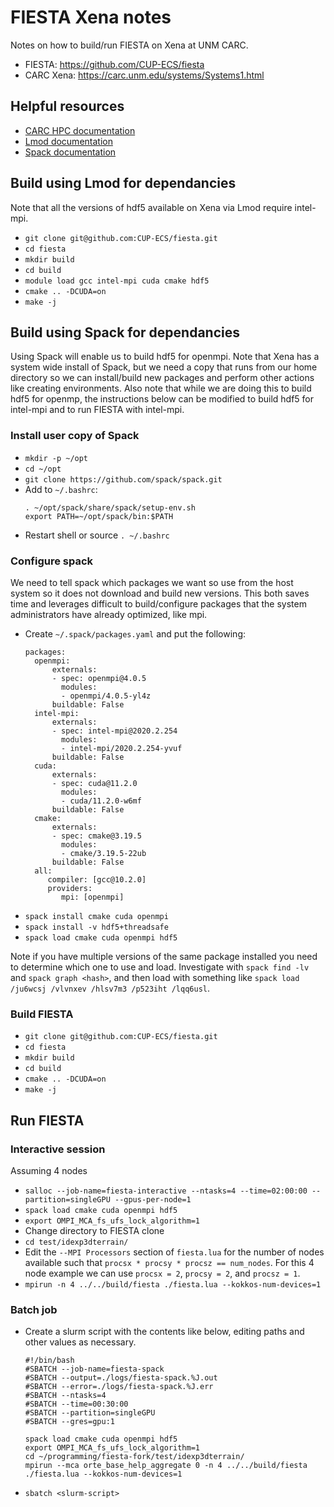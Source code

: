 # FIESTA Xena notes

Notes on how to build/run FIESTA on Xena at UNM CARC.

- FIESTA: https://github.com/CUP-ECS/fiesta  
- CARC Xena: https://carc.unm.edu/systems/Systems1.html

## Helpful resources

- [CARC HPC documentation](https://github.com/UNM-CARC/QuickBytes/blob/master/README.md)
- [Lmod documentation](https://lmod.readthedocs.io/en/latest/010_user.html)
- [Spack documentation](https://spack.readthedocs.io/en/latest/)

## Build using Lmod for dependancies

Note that all the versions of hdf5 available on Xena via Lmod require intel-mpi.

- `git clone git@github.com:CUP-ECS/fiesta.git`
- `cd fiesta`
- `mkdir build`
- `cd build`
- `module load gcc intel-mpi cuda cmake hdf5`
- `cmake .. -DCUDA=on`
- `make -j`

## Build using Spack for dependancies

Using Spack will enable us to build hdf5 for openmpi. Note that Xena has a system wide install of Spack, but we need a copy that runs from our home directory so we can install/build new packages and perform other actions like creating environments. Also note that while we are doing this to build hdf5 for openmp, the instructions below can be modified to build hdf5 for intel-mpi and to run FIESTA with intel-mpi.

### Install user copy of Spack

- `mkdir -p ~/opt`
- `cd ~/opt`
- `git clone https://github.com/spack/spack.git`
- Add to `~/.bashrc`:
  ```
  . ~/opt/spack/share/spack/setup-env.sh
  export PATH=~/opt/spack/bin:$PATH
  ```
 - Restart shell or source `. ~/.bashrc`

### Configure spack

We need to tell spack which packages we want so use from the host system so it does not download and build new versions. This both saves time and leverages difficult to build/configure packages that the system administrators have already optimized, like mpi.

- Create `~/.spack/packages.yaml` and put the following:
  ```
  packages:
    openmpi:
        externals:
        - spec: openmpi@4.0.5
          modules:
          - openmpi/4.0.5-yl4z
        buildable: False
    intel-mpi:
        externals:
        - spec: intel-mpi@2020.2.254
          modules:
          - intel-mpi/2020.2.254-yvuf
        buildable: False
    cuda:
        externals:
        - spec: cuda@11.2.0
          modules:
          - cuda/11.2.0-w6mf
        buildable: False
    cmake:
        externals:
        - spec: cmake@3.19.5
          modules:
          - cmake/3.19.5-22ub
        buildable: False
    all:
       compiler: [gcc@10.2.0]
       providers:
          mpi: [openmpi]
  ```
- `spack install cmake cuda openmpi`
- `spack install -v hdf5+threadsafe`
- `spack load cmake cuda openmpi hdf5`

Note if you have multiple versions of the same package installed you need to determine which one to use and load. Investigate with `spack find -lv` and `spack graph <hash>`, and then load with something like `spack load /ju6wcsj /vlvnxev /hlsv7m3 /p523iht /lqq6usl`.
  
  ### Build FIESTA
  
- `git clone git@github.com:CUP-ECS/fiesta.git`
- `cd fiesta`
- `mkdir build`
- `cd build`
- `cmake .. -DCUDA=on`
- `make -j`

## Run FIESTA

### Interactive session

Assuming 4 nodes

- `salloc --job-name=fiesta-interactive --ntasks=4 --time=02:00:00 --partition=singleGPU --gpus-per-node=1`
- `spack load cmake cuda openmpi hdf5`
- `export OMPI_MCA_fs_ufs_lock_algorithm=1`
- Change directory to FIESTA clone
- `cd test/idexp3dterrain/`
- Edit the `--MPI Processors` section of `fiesta.lua` for the number of nodes available such that `procsx * procsy * procsz == num_nodes`.
For this 4 node example we can use `procsx = 2`, `procsy = 2`, and `procsz = 1`.
- `mpirun -n 4 ../../build/fiesta ./fiesta.lua --kokkos-num-devices=1`

### Batch job
- Create a slurm script with the contents like below, editing paths and other values as necessary.
  ```
  #!/bin/bash
  #SBATCH --job-name=fiesta-spack
  #SBATCH --output=./logs/fiesta-spack.%J.out
  #SBATCH --error=./logs/fiesta-spack.%J.err
  #SBATCH --ntasks=4
  #SBATCH --time=00:30:00
  #SBATCH --partition=singleGPU
  #SBATCH --gres=gpu:1

  spack load cmake cuda openmpi hdf5
  export OMPI_MCA_fs_ufs_lock_algorithm=1
  cd ~/programming/fiesta-fork/test/idexp3dterrain/
  mpirun --mca orte_base_help_aggregate 0 -n 4 ../../build/fiesta ./fiesta.lua --kokkos-num-devices=1
  ```
 - `sbatch <slurm-script>`
